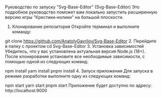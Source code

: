 Руководство по запуску "Svg-Base-Editor" (Svg-Base-Editor)
Это подробное руководство поможет вам локально запустить расширенную версию игры "Крестики-нолики" на большой плоскости.

1. Клонирование репозитория
Откройте терминал и выполните команду:

git clone https://github.com/AnatolyGavrilov/Svg-Base-Editor
2. Перейдите в папку с проектом
cd Svg-Base-Editor
3. Установка зависимостей
Убедитесь, что у вас установлена актуальная версия Node.js (18+).
После клонирования установите все необходимые зависимости, с помощью одной из следующих команд:

npm install
yarn install
pnpm install
4. Запуск приложения
Для запуска в режиме разработки выполните одну из следующих команд:

npm start
yarn start
pnpm start
Приложение будет доступно по адресу: http://localhost:9000
